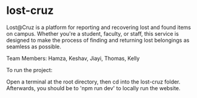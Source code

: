 # lost-cruz
Lost@Cruz is a platform for reporting and recovering lost and found items on campus. Whether you're a student, faculty, or staff, this service is designed to make the process of finding and returning lost belongings as seamless as possible.

Team Members: Hamza, Keshav, Jiayi, Thomas, Kelly

To run the project:

Open a terminal at the root directory, then cd into the lost-cruz folder. Afterwards, you should be to 'npm run dev' to locally run the website.